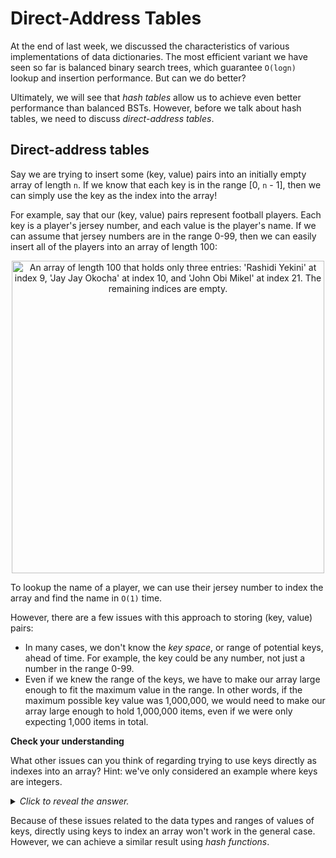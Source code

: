 # Direct-Address Tables

At the end of last week, we discussed the characteristics of various implementations of data dictionaries. The most efficient variant we have seen so far is balanced binary search trees, which guarantee `O(logn)` lookup and insertion performance. But can we do better?

Ultimately, we will see that *hash tables* allow us to achieve even better performance than balanced BSTs. However, before we talk about hash tables, we need to discuss *direct-address tables*.

## Direct-address tables

Say we are trying to insert some (key, value) pairs into an initially empty array of length `n`. If we know that each key is in the range [0, `n` - 1], then we can simply use the key as the index into the array!

For example, say that our (key, value) pairs represent football players. Each key is a player's jersey number, and each value is the player's name. If we can assume that jersey numbers are in the range 0-99, then we can easily insert all of the players into an array of length 100:

<center>
<img
  src="/images/week-02/dsa2-week2-jerseynumber.png"
  alt="An array of length 100 that holds only three entries: 'Rashidi Yekini' at index 9, 'Jay Jay Okocha' at index 10, and 'John Obi Mikel' at index 21. The remaining indices are empty."
  style="width:500px;" />
</center>

To lookup the name of a player, we can use their jersey number to index the array and find the name in `O(1)` time.

However, there are a few issues with this approach to storing (key, value) pairs:

* In many cases, we don't know the *key space*, or range of potential keys, ahead of time. For example, the key could be any number, not just a number in the range 0-99.
* Even if we knew the range of the keys, we have to make our array large enough to fit the maximum value in the range. In other words, if the maximum possible key value was 1,000,000, we would need to make our array large enough to hold 1,000,000 items, even if we were only expecting 1,000 items in total.

<aside>
<b>Check your understanding</b>
<p>What other issues can you think of regarding trying to use keys directly as indexes into an array? Hint: we've only considered an example where keys are integers.</p>
<details>
<summary>
<i>Click to reveal the answer.</i>
</summary>
<p><b>Answer.</b> Keys can be any data type, not just integers. If the keys were strings, floating point numbers, dates, etc., they could not be used to index an array, and therefore this approach would not work.</p>
</details>
</aside>

Because of these issues related to the data types and ranges of values of keys, directly using keys to index an array won't work in the general case. However, we can achieve a similar result using *hash functions*.
